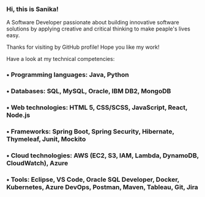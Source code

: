 ### Hi, this is Sanika!

A Software Developer passionate about building innovative software solutions by applying creative and critical thinking to make peaple's lives easy.
 
Thanks for visiting by GitHub profile! Hope you like my work! 

Have a look at my technical competencies:  
### • Programming languages: Java, Python
### • Databases: SQL, MySQL, Oracle, IBM DB2, MongoDB
### • Web technologies: HTML 5, CSS/SCSS, JavaScript, React, Node.js
### • Frameworks: Spring Boot, Spring Security, Hibernate, Thymeleaf, Junit, Mockito
### • Cloud technologies: AWS (EC2, S3, IAM, Lambda, DynamoDB, CloudWatch), Azure
### • Tools: Eclipse, VS Code, Oracle SQL Developer, Docker, Kubernetes, Azure DevOps, Postman, Maven, Tableau, Git, Jira  

<!--
**sanikadhawale/sanikadhawale** is a ✨ _special_ ✨ repository because its `README.md` (this file) appears on your GitHub profile.

Here are some ideas to get you started:

- 🔭 I’m currently working on ...
- 🌱 I’m currently learning ...
- 👯 I’m looking to collaborate on ...
- 🤔 I’m looking for help with ...
- 💬 Ask me about ...
- 📫 How to reach me: ...
- 😄 Pronouns: ...
- ⚡ Fun fact: ...
-->
